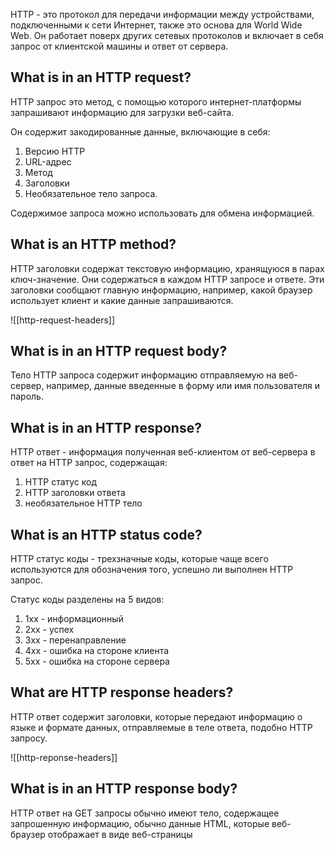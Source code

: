 HTTP - это протокол для передачи информации между устройствами, подключенными к сети Интернет, также это основа для World Wide Web. Он работает поверх других сетевых протоколов и включает в себя запрос от клиентской машины и ответ от сервера.

## What is in an HTTP request?

HTTP запрос это метод, с помощью которого интернет-платформы запрашивают информацию для загрузки веб-сайта. 

Он содержит закодированные данные, включающие в себя:

1. Версию HTTP
2. URL-адрес
3. Метод
4. Заголовки
5. Необязательное тело запроса. 

Содержимое запроса можно использовать для обмена информацией.

## What is an HTTP method?

HTTP заголовки содержат текстовую информацию, хранящуюся в парах ключ-значение. Они содержаться в каждом HTTP запросе и ответе. Эти заголовки сообщают главную информацию, например, какой браузер использует клиент и какие данные запрашиваются.

![[http-request-headers]]

## What is in an HTTP request body?

Тело HTTP запроса содержит информацию отправляемую на веб-сервер, например, данные введенные в форму или имя пользователя и пароль.

## What is in an HTTP response?

HTTP ответ - информация полученная веб-клиентом от веб-сервера в ответ на HTTP запрос, содержащая:

1. HTTP статус код
2. HTTP заголовки ответа
3. необязательное HTTP тело

## What is an HTTP status code?

HTTP статус коды - трехзначные коды, которые чаще всего используются для обозначения того, успешно ли выполнен HTTP запрос.

Статус коды разделены на 5 видов:

1. 1хх - информационный
2. 2хх - успех
3. 3хх - перенаправление
4. 4хх - ошибка на стороне клиента
5. 5хх - ошибка на стороне сервера

## What are HTTP response headers?

HTTP ответ содержит заголовки, которые передают информацию о языке и формате данных, отправляемые в теле ответа, подобно HTTP запросу.

![[http-reponse-headers]]

## What is in an HTTP response body?

HTTP ответ на GET запросы обычно имеют тело, содержащее запрошенную информацию, обычно данные HTML, которые веб-браузер отображает в виде веб-страницы